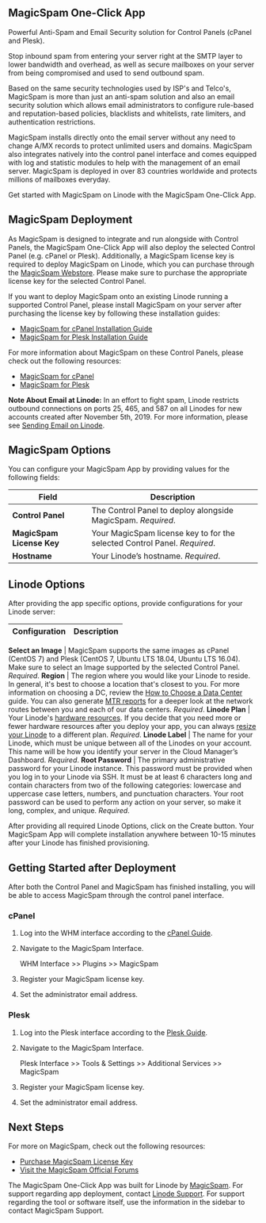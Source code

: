 ## MagicSpam One-Click App

Powerful Anti-Spam and Email Security solution for Control Panels (cPanel and Plesk).

Stop inbound spam from entering your server right at the SMTP layer to lower bandwidth and overhead, as well as secure mailboxes on your server from being compromised and used to send outbound spam.

Based on the same security technologies used by ISP's and Telco's, MagicSpam is more than just an anti-spam solution and also an email security solution which allows email administrators to configure rule-based and reputation-based policies, blacklists and whitelists, rate limiters, and authentication restrictions.

MagicSpam installs directly onto the email server without any need to change A/MX records to protect unlimited users and domains. MagicSpam also integrates natively into the control panel interface and comes equipped with log and statistic modules to help with the management of an email server. MagicSpam is deployed in over 83 countries worldwide and protects millions of mailboxes everyday.

Get started with MagicSpam on Linode with the MagicSpam One-Click App.

## MagicSpam Deployment

As MagicSpam is designed to integrate and run alongside with Control Panels, the MagicSpam One-Click App will also deploy the selected Control Panel (e.g. cPanel or Plesk). Additionally, a MagicSpam license key is required to deploy MagicSpam on Linode, which you can purchase through the [MagicSpam Webstore](https://www.magicspam.com/store.php). Please make sure to purchase the appropriate license key for the selected Control Panel.

If you want to deploy MagicSpam onto an existing Linode running a supported Control Panel, please install MagicSpam on your server after purchasing the license key by following these installation guides:

* [MagicSpam for cPanel Installation Guide](https://www.magicspam.com/download/products/MSWHMC/InstallationGuide.pdf)
* [MagicSpam for Plesk Installation Guide](https://www.magicspam.com/download/products/MSPPRO/InstallationGuide.pdf)

For more information about MagicSpam on these Control Panels, please check out the following resources:

* [MagicSpam for cPanel](https://www.magicspam.com/anti-spam-protection-cpanel.php)
* [MagicSpam for Plesk](https://www.magicspam.com/anti-spam-protection-plesk.php)

**Note About Email at Linode:** In an effort to fight spam, Linode restricts outbound connections on ports 25, 465, and 587 on all Linodes for new accounts created after November 5th, 2019. For more information, please see [Sending Email on Linode](https://www.linode.com/docs/email/running-a-mail-server/#sending-email-on-linode).

## MagicSpam Options

You can configure your MagicSpam App by providing values for the following fields:

 **Field** | **Description**
------------------ | ---------------
 **Control Panel** | The Control Panel to deploy alongside MagicSpam. *Required*.
 **MagicSpam License Key** | Your MagicSpam license key to for the selected Control Panel. *Required*.
 **Hostname** | Your Linode’s hostname. *Required*.

## Linode Options

After providing the app specific options, provide configurations for your Linode server:

 **Configuration** | **Description**
------------------ | ---------------

 **Select an Image** | MagicSpam supports the same images as cPanel (CentOS 7) and Plesk (CentOS 7, Ubuntu LTS 18.04, Ubuntu LTS 16.04). Make sure to select an Image supported by the selected Control Panel. *Required*.
 **Region** | The region where you would like your Linode to reside. In general, it's best to choose a location that's closest to you. For more information on choosing a DC, review the [How to Choose a Data Center](/docs/platform/how-to-choose-a-data-center) guide. You can also generate [MTR reports](/docs/networking/diagnostics/diagnosing-network-issues-with-mtr/) for a deeper look at the network routes between you and each of our data centers. *Required*.
 **Linode Plan** | Your Linode's [hardware resources](/docs/platform/how-to-choose-a-linode-plan/#hardware-resource-definitions). If you decide that you need more or fewer hardware resources after you deploy your app, you can always [resize your Linode](/docs/platform/disk-images/resizing-a-linode/) to a different plan. *Required*.
 **Linode Label** | The name for your Linode, which must be unique between all of the Linodes on your account. This name will be how you identify your server in the Cloud Manager’s Dashboard. *Required*.
 **Root Password** | The primary administrative password for your Linode instance. This password must be provided when you log in to your Linode via SSH. It must be at least 6 characters long and contain characters from two of the following categories: lowercase and uppercase case letters, numbers, and punctuation characters. Your root password can be used to perform any action on your server, so make it long, complex, and unique. *Required*.

After providing all required Linode Options, click on the Create button. Your MagicSpam App will complete installation anywhere between 10-15 minutes after your Linode has finished provisioning.

## Getting Started after Deployment

After both the Control Panel and MagicSpam has finished installing, you will be able to access MagicSpam through the control panel interface.

### cPanel

1. Log into the WHM interface according to the [cPanel Guide](https://www.linode.com/marketplace/apps/cpanel/cpanel/).

2. Navigate to the MagicSpam Interface.

    WHM Interface >> Plugins >> MagicSpam

3. Register your MagicSpam license key.

4. Set the administrator email address.

### Plesk

1. Log into the Plesk interface according to the [Plesk Guide](https://www.linode.com/marketplace/apps/plesk/plesk/).

2. Navigate to the MagicSpam Interface.

    Plesk Interface >> Tools & Settings >> Additional Services >> MagicSpam

3. Register your MagicSpam license key.

4. Set the administrator email address.

## Next Steps

For more on MagicSpam, check out the following resources:

* [Purchase MagicSpam License Key](https://www.magicspam.com/store)
* [Visit the MagicSpam Official Forums](https://forums.magicspam.com)

The MagicSpam One-Click App was built for Linode by [MagicSpam](https://www.magicspam.com). For support regarding app deployment, contact [Linode Support](https://www.linode.com/support/). For support regarding the tool or software itself, use the information in the sidebar to contact MagicSpam Support.

